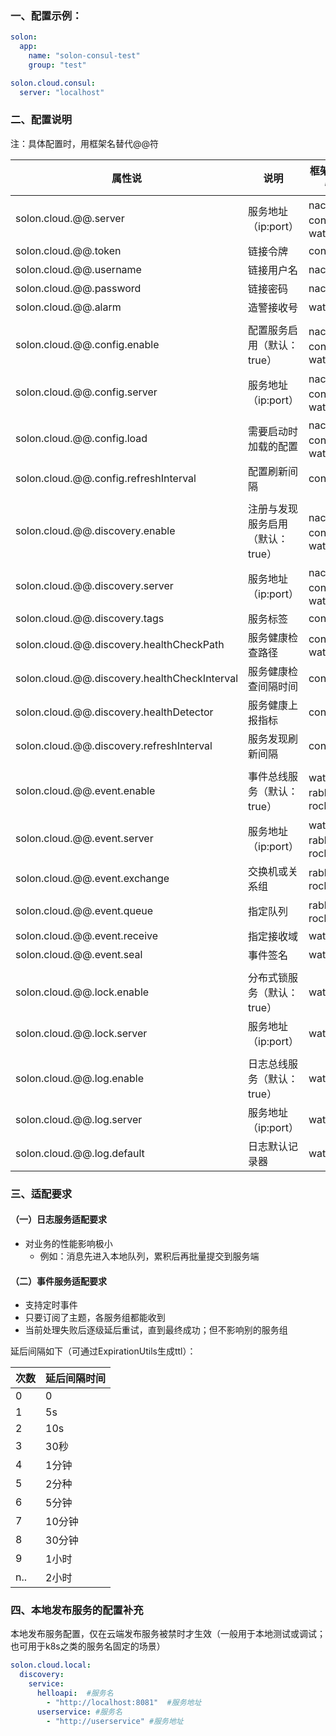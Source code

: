 ### 一、配置示例：

```yaml
solon:
  app:
    name: "solon-consul-test"
    group: "test"

solon.cloud.consul:
  server: "localhost"

```

### 二、配置说明

注：具体配置时，用框架名替代@@符

| 属性说 | 说明 | 框架可使用情况 | 
| -------- | -------- |  -------- |  
| solon.cloud.@@.server     |   服务地址（ip:port）   |    nacos、consul、water  |  
| solon.cloud.@@.token     |   链接令牌   |    consul   |  
| solon.cloud.@@.username     |  链接用户名    |  nacos    |  
| solon.cloud.@@.password     |  链接密码   |    nacos  |    
| solon.cloud.@@.alarm     |  造警接收号   |    water  |  
| | | |
| solon.cloud.@@.config.enable     |   配置服务启用（默认：true）   |   nacos、consul、water     |   
| solon.cloud.@@.config.server     |   服务地址（ip:port）   |   nacos、consul、water     | 
| solon.cloud.@@.config.load     |  需要启动时加载的配置    |    nacos、consul、wate   |    
| solon.cloud.@@.config.refreshInterval     |  配置刷新间隔    |   consul    |     
| | | |
| solon.cloud.@@.discovery.enable     |    注册与发现服务启用（默认：true）   |     nacos、consul、water    | 
| solon.cloud.@@.discovery.server     |   服务地址（ip:port）   |   nacos、consul、water     | 
| solon.cloud.@@.discovery.tags     |  服务标签    |    consul    |  
| solon.cloud.@@.discovery.healthCheckPath     |  服务健康检查路径    |    consul、water    |     
| solon.cloud.@@.discovery.healthCheckInterval     |  服务健康检查间隔时间    |    consul    |    
| solon.cloud.@@.discovery.healthDetector     |   服务健康上报指标   |   consul     |     
| solon.cloud.@@.discovery.refreshInterval     |   服务发现刷新间隔   |   consul     |      
| | | |
| solon.cloud.@@.event.enable | 事件总线服务（默认：true）| water、rabbitmq、rocketmq |
| solon.cloud.@@.event.server     |   服务地址（ip:port）   |  water、rabbitmq、rocketmq     | 
| solon.cloud.@@.event.exchange     |   交换机或关系组   |  rabbitmq、rocketmq     | 
| solon.cloud.@@.event.queue     |   指定队列   |  rabbitmq、rocketmq     | 
| solon.cloud.@@.event.receive     |   指定接收域   |  water     | 
| solon.cloud.@@.event.seal | 事件签名 | water |
| | | |
| solon.cloud.@@.lock.enable | 分布式锁服务（默认：true）| water |
| solon.cloud.@@.lock.server     |   服务地址（ip:port）   |   water     | 
| | | |
| solon.cloud.@@.log.enable | 日志总线服务（默认：true）| water |
| solon.cloud.@@.log.server     |   服务地址（ip:port）   |   water     | 
| solon.cloud.@@.log.default | 日志默认记录器 | water |




### 三、适配要求

#### （一）日志服务适配要求

* 对业务的性能影响极小
  * 例如：消息先进入本地队列，累积后再批量提交到服务端

#### （二）事件服务适配要求

* 支持定时事件
* 只要订阅了主题，各服务组都能收到
* 当前处理失败后逐级延后重试，直到最终成功；但不影响别的服务组

延后间隔如下（可通过ExpirationUtils生成ttl）：

| 次数 | 延后间隔时间 |
| --- | --- |
| 0 | 0 |
| 1 | 5s |
| 2 | 10s |
| 3 | 30秒 |
| 4 | 1分钟 |
| 5 | 2分种 |
| 6 | 5分钟 |
| 7 | 10分钟 |
| 8 | 30分钟 |
| 9 | 1小时 |
| n.. | 2小时 |

### 四、本地发布服务的配置补充

本地发布服务配置，仅在云端发布服务被禁时才生效（一般用于本地测试或调试；也可用于k8s之类的服务名固定的场景）

```yaml
solon.cloud.local:
  discovery:
    service:
      helloapi:  #服务名
        - "http://localhost:8081"  #服务地址
      userservice: #服务名
        - "http://userservice" #服务地址
```